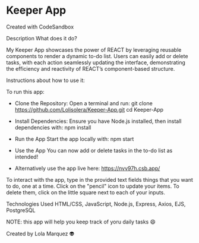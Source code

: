 # Keeper App
Created with CodeSandbox

Description What does it do?

My Keeper App showcases the power of REACT by leveraging reusable components to render a dynamic to-do list. Users can easily add or delete tasks, with each action seamlessly updating the interface, demonstrating the efficiency and reactivity of REACT’s component-based structure.

Instructions about how to use it:

To run this app:

* Clone the Repository:
Open a terminal and run: git clone https://github.com/Lolisolera/Keeper-App.git
cd Keeper-App

* Install Dependencies:
Ensure you have Node.js installed, then install dependencies with: npm install

* Run the App
Start the app locally with: npm start

* Use the App
You can now add or delete tasks in the to-do list as intended!

* Alternatively use the app live here: https://nvv97h.csb.app/




To interact with the app, type in the provided text fields things that you want to do, one at a time. Click on the "pencil" icon to update your items. To delete them, click on the little square next to each of your inputs.

Technologies Used HTML/CSS, JavaScript, Node.js, Express, Axios, EJS, PostgreSQL

NOTE: this app will help you keep track of yoru daily tasks 😄

Created by Lola Marquez 👽
